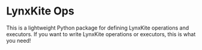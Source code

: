 # LynxKite Ops

This is a lightweight Python package for defining LynxKite operations and executors.
If you want to write LynxKite operations or executors, this is what you need!

